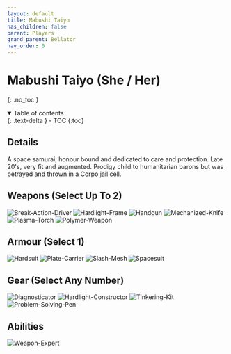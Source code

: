 ```yaml
---
layout: default
title: Mabushi Taiyo
has_children: false
parent: Players
grand_parent: Bellator
nav_order: 0
---
```

# Mabushi Taiyo (She / Her)
{: .no_toc }

<details open markdown="block">
  <summary>
    Table of contents
  </summary>
  {: .text-delta }
- TOC
{:toc}
</details>


## Details
A space samurai, honour bound and dedicated to care and protection. Late 20's, very fit and augmented. Prodigy child to humanitarian barons but was betrayed and thrown in a Corpo jail cell. 

## Weapons (Select Up To 2)
![Break-Action-Driver](Game/Blocks/Break-Action-Driver)
![Hardlight-Frame](Game/Blocks/Hardlight-Frame)
![Handgun](Game/Blocks/Handgun)
![Mechanized-Knife](Game/Blocks/Mechanized-Knife)
![Plasma-Torch](Game/Blocks/Plasma-Torch)
![Polymer-Weapon](Game/Blocks/Polymer-Weapon)

## Armour (Select 1)
![Hardsuit](Game/Blocks/Hardsuit)
![Plate-Carrier](Game/Blocks/Plate-Carrier)
![Slash-Mesh](Game/Blocks/Slash-Mesh)
![Spacesuit](Game/Blocks/Spacesuit)

## Gear (Select Any Number)
![Diagnosticator](Game/Blocks/Diagnosticator)
![Hardlight-Constructor](Game/Blocks/Hardlight-Constructor)
![Tinkering-Kit](Game/Blocks/Tinkering-Kit)
![Problem-Solving-Pen](Game/Blocks/Problem-Solving-Pen)

## Abilities
![Weapon-Expert](Game/Blocks/Weapon-Expert)
